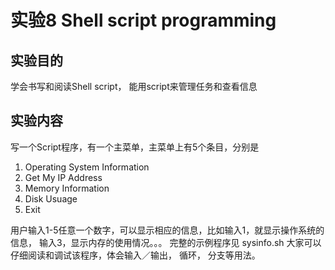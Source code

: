 
# 实验8  Shell script programming
## 实验目的

学会书写和阅读Shell script， 能用script来管理任务和查看信息
## 实验内容

写一个Script程序，有一个主菜单，主菜单上有5个条目，分别是
1. Operating System Information  
2. Get My IP Address
3. Memory Information
4. Disk Usuage
5. Exit

用户输入1-5任意一个数字，可以显示相应的信息，比如输入1，就显示操作系统的信息， 输入3，显示内存的使用情况。。。
完整的示例程序见 sysinfo.sh
大家可以仔细阅读和调试该程序，体会输入／输出， 循环， 分支等用法。
